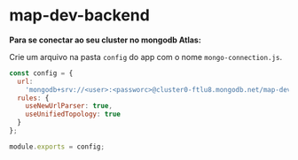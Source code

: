 # map-dev-backend

**Para se conectar ao seu cluster no mongodb Atlas:**

Crie um arquivo na pasta `config` do app com o nome `mongo-connection.js`.

```javascript
const config = {
  url:
    'mongodb+srv://<user>:<passworc>@cluster0-ftlu8.mongodb.net/map-dev?retryWrites=true&w=majority',
  rules: {
    useNewUrlParser: true,
    useUnifiedTopology: true
  }
};

module.exports = config;
```
